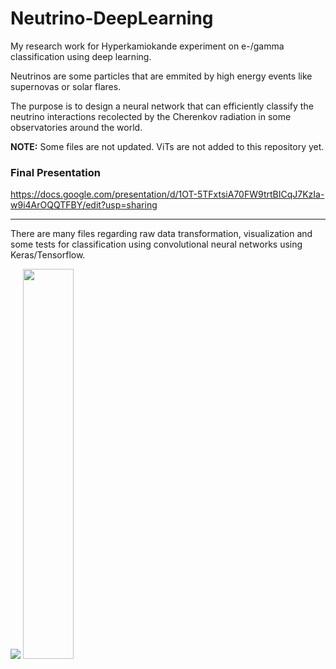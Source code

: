 # Neutrino-DeepLearning

My research work for Hyperkamiokande experiment on e-/gamma classification using deep learning.

Neutrinos are some particles that are emmited by high energy events like supernovas or solar flares.

The purpose is to design a neural network that can efficiently classify the neutrino interactions recolected by the Cherenkov radiation in some observatories around the world.

**NOTE:** Some files are not updated. ViTs are not added to this repository yet.

### Final Presentation

https://docs.google.com/presentation/d/1OT-5TFxtsiA70FW9trtBICqJ7KzIa-w9i4ArOQQTFBY/edit?usp=sharing

---

There are many files regarding raw data transformation, visualization and some tests for classification using convolutional neural networks using Keras/Tensorflow.



<img src="https://user-images.githubusercontent.com/22694942/106974148-cca2d980-6719-11eb-8259-04c1e8317618.png"></img>
<img width="40%" src="https://user-images.githubusercontent.com/22694942/106974219-f0feb600-6719-11eb-9574-9bdb8c74b361.png"></img>
